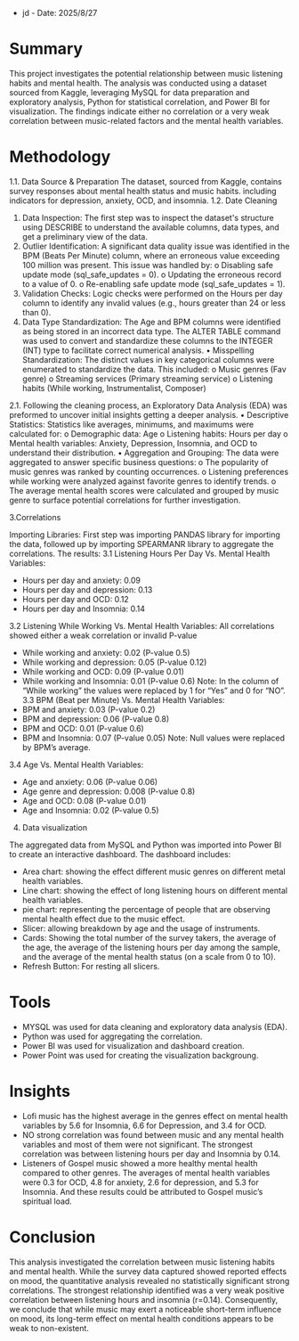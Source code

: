 - jd -
Date: 2025/8/27


# Summary

This project investigates the potential relationship between music listening habits and mental health. The analysis was conducted using a dataset sourced from Kaggle, leveraging MySQL for data preparation and exploratory analysis, Python for statistical correlation, and Power BI for visualization. The findings indicate either no correlation or a very weak correlation between music-related factors and the mental health variables.

# Methodology

1.1. Data Source & Preparation
The dataset, sourced from Kaggle, contains survey responses about mental health status and music habits. including indicators for depression, anxiety, OCD, and insomnia. 
1.2. Date Cleaning
1.	Data Inspection: The first step was to inspect the dataset's structure using DESCRIBE to understand the available columns, data types, and get a preliminary view of the data.
2.	Outlier Identification: A significant data quality issue was identified in the BPM (Beats Per Minute) column, where an erroneous value exceeding 100 million was present. This issue was handled by:
o	Disabling safe update mode (sql_safe_updates = 0).
o	Updating the erroneous record to a value of 0.
o	Re-enabling safe update mode (sql_safe_updates = 1).
3.	Validation Checks: Logic checks were performed on the Hours per day column to identify any invalid values (e.g., hours greater than 24 or less than 0). 
4.	Data Type Standardization: The Age and BPM columns were identified as being stored in an incorrect data type. The ALTER TABLE command was used to convert and standardize these columns to the INTEGER (INT) type to facilitate correct numerical analysis.
•	Misspelling Standardization: The distinct values in key categorical columns were enumerated to standardize the data. This included:
o	Music genres (Fav genre)
o	Streaming services (Primary streaming service)
o	Listening habits (While working, Instrumentalist, Composer)


2.1. Following the cleaning process, an Exploratory Data Analysis (EDA) was preformed to uncover initial insights getting a deeper analysis.
•	Descriptive Statistics:  Statistics like averages, minimums, and maximums were calculated for:
o	Demographic data: Age
o	Listening habits: Hours per day
o	Mental health variables: Anxiety, Depression, Insomnia, and OCD to understand their distribution.
•	Aggregation and Grouping: The data were aggregated to answer specific business questions:
o	The popularity of music genres was ranked by counting occurrences.
o	Listening preferences while working were analyzed against favorite genres to identify trends.
o	The average mental health scores were calculated and grouped by music genre to surface potential correlations for further investigation.

3.Correlations 

Importing Libraries: First step was importing PANDAS library for importing the data, followed up by importing SPEARMANR library to aggregate the correlations.
The results:
3.1	 Listening Hours Per Day Vs. Mental Health Variables: 
-	Hours per day and anxiety: 0.09
-	Hours per day and depression: 0.13
-	Hours per day and OCD: 0.12
-	Hours per day and Insomnia: 0.14

3.2	 Listening While Working Vs. Mental Health Variables:
All correlations showed either a weak correlation or invalid P-value
-	While working and anxiety: 0.02 (P-value 0.5)
-	While working and depression: 0.05 (P-value 0.12)
-	While working and OCD: 0.09 (P-value 0.01)
-	While working and Insomnia: 0.01 (P-value 0.6)
Note: In the column of “While working” the values were replaced by 1 for “Yes” and 0 for “NO”.
3.3	 BPM (Beat per Minute) Vs. Mental Health Variables:
-	BPM and anxiety: 0.03 (P-value 0.2)
-	BPM and depression: 0.06 (P-value 0.8)
-	BPM and OCD: 0.01 (P-value 0.6)
-	BPM and Insomnia: 0.07 (P-value 0.05)
Note: Null values were replaced by BPM’s average.

3.4	 Age Vs. Mental Health Variables:
-	Age and anxiety: 0.06 (P-value 0.06)
-	Age genre and depression: 0.008 (P-value 0.8)
-	Age and OCD: 0.08 (P-value 0.01)
-	Age and Insomnia: 0.02 (P-value 0.5)

4. Data visualization
   
The aggregated data from MySQL and Python was imported into Power BI to create an interactive dashboard. The dashboard includes:
- Area chart: showing the effect different music genres on different metal health variables.
- Line chart: showing the effect of long listening hours on different mental health variables. 
- pie chart: representing the percentage of people that are observing mental health effect due to the music effect.
- Slicer: allowing breakdown by age and the usage of instruments.
- Cards: Showing the total number of the survey takers, the average of the age, the average of the listening hours per day among the sample, and the average of the mental health status (on a scale from 0 to 10).
- Refresh Button: For resting all slicers.

# Tools

- MYSQL was used for data cleaning and exploratory data analysis (EDA).
- Python was used for aggregating the correlation.
- Power BI was used for visualization and dashboard creation.
- Power Point was used for creating the visualization backgroung.

# Insights

- Lofi music has the highest average in the genres effect on mental health variables by 5.6 for Insomnia, 6.6 for Depression, and 3.4 for OCD.
- NO strong correlation was found between music and any mental health variables and most of them were not significant. The strongest correlation was between listening hours per day and Insomnia by 0.14.
- Listeners of Gospel music showed a more healthy mental health compared to other genres. The averages of mental health variables were 0.3 for OCD, 4.8 for anxiety, 2.6 for depression, and 5.3 for Insomnia. And these results could be attributed to Gospel music’s spiritual load.




# Conclusion

This analysis investigated the correlation between music listening habits and mental health. While the survey data captured showed reported effects on mood, the quantitative analysis revealed no statistically significant strong correlations. The strongest relationship identified was a very weak positive correlation between listening hours and insomnia (r=0.14). Consequently, we conclude that while music may exert a noticeable short-term influence on mood, its long-term effect on mental health conditions appears to be weak to non-existent.
